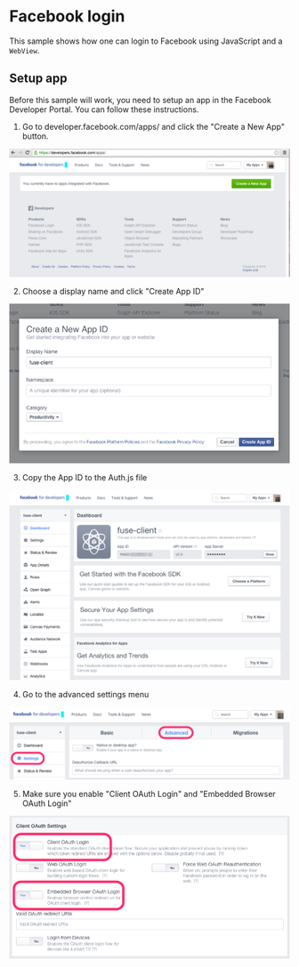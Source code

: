 # Facebook login

This sample shows how one can login to Facebook using JavaScript and a `WebView`.

## Setup app

Before this sample will work, you need to setup an app in the Facebook Developer Portal. You can follow these instructions.

1. Go to developer.facebook.com/apps/ and click the "Create a New App" button.

![Create an app](facebookapp1.png)

2. Choose a display name and click "Create App ID"

![Create id](facebookapp2.png)

3. Copy the App ID to the Auth.js file

![Copy APP ID](facebookapp3.png)

4. Go to the advanced settings menu

![Advanced settings](facebookapp4.png)

5. Make sure you enable "Client OAuth Login" and "Embedded Browser OAuth Login"

![Enable settings](facebookapp5.png)
